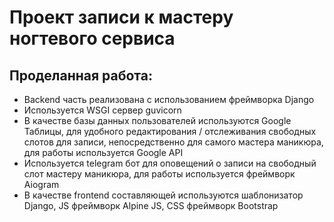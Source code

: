 # Проект записи к мастеру ногтевого сервиса

## Проделанная работа:

* Backend часть реализована с использованием фреймворка Django
* Используется WSGI сервер guvicorn
* В качестве базы данных пользователей используются Google Таблицы, для удобного редактирования / отслеживания свободных слотов для записи, непосредственно для самого мастера маникюра, для работы используется Google API
* Используется telegram бот для оповещений о записи на свободный слот мастеру маникюра, для работы используется фреймворк Aiogram
* В качестве frontend составляющей используются шаблонизатор Django, JS фреймворк Alpine JS, CSS фреймворк Bootstrap
